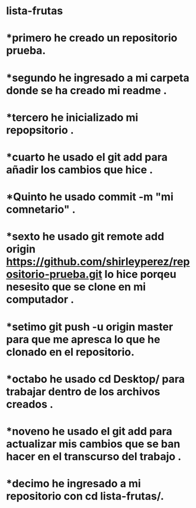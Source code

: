 # lista-frutas

#  *primero he creado un repositorio prueba.



#  *segundo he ingresado a mi carpeta donde se ha creado mi readme .



#  *tercero he inicializado mi repopsitorio .


#  *cuarto he usado el git add para añadir los cambios que hice .



#  *Quinto he usado commit -m "mi comnetario" .



#  *sexto he usado git remote add origin https://github.com/shirleyperez/repositorio-prueba.git lo hice porqeu nesesito que se clone en mi computador .



#  *setimo git push -u origin master para que me apresca lo que he clonado en el repositorio. 



#  *octabo  he usado cd Desktop/  para trabajar dentro de los archivos creados .



#  *noveno he usado el git add para actualizar mis cambios que se ban hacer en el transcurso del trabajo .



#  *decimo he ingresado a mi repositorio con cd lista-frutas/.


